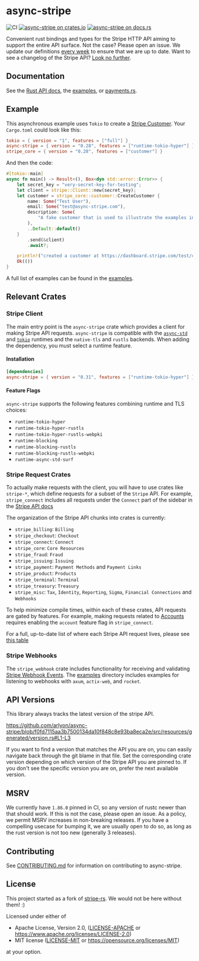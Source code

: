 # async-stripe

![CI](https://github.com/arlyon/async-stripe/workflows/CI/badge.svg)
[![async-stripe on crates.io](https://img.shields.io/crates/v/async-stripe.svg)](https://crates.io/crates/async-stripe)
[![async-stripe  on docs.rs](https://docs.rs/async-stripe/badge.svg)](https://docs.rs/async-stripe)

Convenient rust bindings and types for the Stripe HTTP API aiming to support
the entire API surface. Not the case? Please open an issue. We update our
definitions [every week](https://github.com/arlyon/async-stripe/actions/workflows/openapi.yml)
to ensure that we are up to date.
Want to see a changelog of the Stripe
API? [Look no further](https://stripe.com/docs/changelog).

## Documentation

See the [Rust API docs](https://docs.rs/async-stripe), the [examples](/examples),
or [payments.rs](https://payments.rs).

## Example

This asynchronous example uses `Tokio` to create
a [Stripe Customer](https://stripe.com/docs/api/customers/object). Your `Cargo.toml` could
look like this:

```toml
tokio = { version = "1", features = ["full"] }
async-stripe = { version = "0.28", features = ["runtime-tokio-hyper"] }
stripe_core = { version = "0.28", features = ["customer"] }
```

And then the code:

```rust
#[tokio::main]
async fn main() -> Result<(), Box<dyn std::error::Error>> {
    let secret_key = "very-secret-key-for-testing";
    let client = stripe::Client::new(secret_key);
    let customer = stripe_core::customer::CreateCustomer {
        name: Some("Test User"),
        email: Some("test@async-stripe.com"),
        description: Some(
            "A fake customer that is used to illustrate the examples in async-stripe.",
        ),
        ..Default::default()
    }
        .send(&client)
        .await?;

    println!("created a customer at https://dashboard.stripe.com/test/customers/{}", customer.id);
    Ok(())
}
```

A full list of examples can be found in the [examples](/examples).

## Relevant Crates

### Stripe Client

The main entry point is the `async-stripe` crate which provides a client for making Stripe
API requests.
`async-stripe` is compatible with the [`async-std`](https://github.com/async-rs/async-std)
and [`tokio`](https://github.com/tokio-rs/tokio) runtimes and the `native-tls`
and `rustls` backends. When adding the dependency, you must select a runtime feature.

#### Installation

```toml
[dependencies]
async-stripe = { version = "0.31", features = ["runtime-tokio-hyper"] }
```

#### Feature Flags

`async-stripe` supports the following features combining runtime and TLS choices:

- `runtime-tokio-hyper`
- `runtime-tokio-hyper-rustls`
- `runtime-tokio-hyper-rustls-webpki`
- `runtime-blocking`
- `runtime-blocking-rustls`
- `runtime-blocking-rustls-webpki`
- `runtime-async-std-surf`

### Stripe Request Crates

To actually make requests with the client, you will have to use crates like `stripe-*`,
which define requests for a subset of the `Stripe` API. For example,
`stripe_connect` includes all requests under the `Connect` part of the sidebar in
the [Stripe API docs](https://stripe.com/docs/api)

The organization of the Stripe API chunks into crates is currently:

- `stripe_billing`: `Billing`
- `stripe_checkout`: `Checkout`
- `stripe_connect`: `Connect`
- `stripe_core`: `Core Resources`
- `stripe_fraud`: `Fraud`
- `stripe_issuing`: `Issuing`
- `stripe_payment`: `Payment Methods` and `Payment Links`
- `stripe_product`: `Products`
- `stripe_terminal`: `Terminal`
- `stripe_treasury`: `Treasury`
- `stripe_misc`: `Tax`, `Identity`, `Reporting`, `Sigma`, `Financial Connections`
  and `Webhooks`

To help minimize compile times, within each of these crates, API requests are gated by
features. For example,
making requests related to [Accounts](https://stripe.com/docs/api/accounts) requires
enabling the `account`
feature flag in `stripe_connect`.

For a full, up-to-date list of where each Stripe API request lives, please
see [this table](crate_info.md)

### Stripe Webhooks

The `stripe_webhook` crate includes functionality for receiving and
validating [Stripe Webhook Events](https://stripe.com/docs/webhooks).
The [examples](/examples) directory includes examples for listening to webhooks
with `axum`, `actix-web`, and `rocket`.

## API Versions

This library always tracks the latest version of the stripe API.

https://github.com/arlyon/async-stripe/blob/f0fd7115aa3b7500134da10f848c8e93ba8eca2e/src/resources/generated/version.rs#L1-L3

If you want to find a version
that matches the API you are on, you can easily navigate back through the git blame in
that file.
Set the corresponding crate version depending on which version of the Stripe API you are
pinned to.
If you don't see the specific version you are on, prefer the next available version.

## MSRV

We currently have `1.86.0` pinned in CI, so any version of rustc newer than that should
work.
If this is not the case, please open an issue. As a policy, we permit MSRV increases in
non-breaking releases.
If you have a compelling usecase for bumping it, we are usually open to do so, as long as
the rust version is not too new (generally 3 releases).

## Contributing

See [CONTRIBUTING.md](CONTRIBUTING.md) for information on contributing to async-stripe.

## License

This project started as a fork of [stripe-rs](https://github.com/wyyerd/stripe-rs).
We would not be here without them! :)

Licensed under either of

- Apache License, Version 2.0, ([LICENSE-APACHE](LICENSE-APACHE)
  or <https://www.apache.org/licenses/LICENSE-2.0>)
- MIT license ([LICENSE-MIT](LICENSE-MIT) or <https://opensource.org/licenses/MIT>)

at your option.
